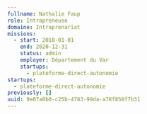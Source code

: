 ```yaml
---
fullname: Nathalie Faup
role: Intrapreneuse
domaine: Intraprenariat
missions:
  - start: 2018-01-01
    end: 2020-12-31
    status: admin
    employer: Département du Var
    startups:
      - plateforme-direct-autonomie
startups:
  - plateforme-direct-autonomie
previously: []
uuid: 9e07a0b0-c25b-4783-99da-a78f858f7b31
---
```


